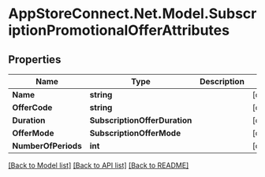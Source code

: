 # AppStoreConnect.Net.Model.SubscriptionPromotionalOfferAttributes

## Properties

Name | Type | Description | Notes
------------ | ------------- | ------------- | -------------
**Name** | **string** |  | [optional] 
**OfferCode** | **string** |  | [optional] 
**Duration** | **SubscriptionOfferDuration** |  | [optional] 
**OfferMode** | **SubscriptionOfferMode** |  | [optional] 
**NumberOfPeriods** | **int** |  | [optional] 

[[Back to Model list]](../README.md#documentation-for-models) [[Back to API list]](../README.md#documentation-for-api-endpoints) [[Back to README]](../README.md)

